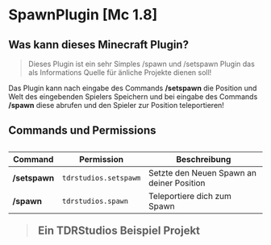 # SpawnPlugin [Mc 1.8]
 
 
 <h2> Was kann dieses Minecraft Plugin? </h2>
 
> Dieses Plugin ist ein sehr Simples /spawn und /setspawn Plugin
> das als Informations Quelle für änliche Projekte dienen soll!

Das Plugin kann nach eingabe des Commands **/setspawn** die Position und Welt
des eingebenden Spielers Speichern und bei eingabe des Commands **/spawn** diese
abrufen und den Spieler zur Position teleportieren!


<h2> Commands und Permissions <h2>
 
 |  Command      | Permission                          |   Beschreibung        |
|----------------|-------------------------------|-----------------------------|
| **/setspawn**      |`tdrstudios.setspawm`         | Setzte den Neuen Spawn an deiner Position         |
| **/spawn**         |`tdrstudios.spawn`            | Teleportiere dich zum Spawn         |



> Ein TDRStudios Beispiel Projekt
